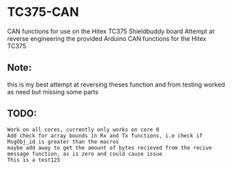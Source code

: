 # TC375-CAN
CAN functions for use on the Hitex TC375 Shieldbuddy board
Attempt at reverse engineering the provided Arduino CAN functions for the Hitex TC375

## Note: 
this is my best attempt at reversing theses function and from testing worked as need but missing some parts

## TODO:
    Work on all cores, currently only works on core 0
    Add check for array bounds in Rx and Tx functions, i.e check if MsgObj_id is greater than the macros
    maybe add away to get the amount of bytes recieved from the recive message function, as is zero and could cause issue
    This is a test123
